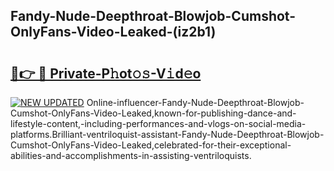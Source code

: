 ## Fandy-Nude-Deepthroat-Blowjob-Cumshot-OnlyFans-Video-Leaked-(iz2b1)


# <h2><a href="https://mediaupload.pro?-19M">🔗👉 🔴 Private-P𝚑ot𝚘𝚜-V𝚒d𝚎o</a></h2>

[![NEW UPDATED](https://i.imgur.com/0qMVB7G.gif)](https://mediaupload.pro?-19M)
Online-influencer-Fandy-Nude-Deepthroat-Blowjob-Cumshot-OnlyFans-Video-Leaked,known-for-publishing-dance-and-lifestyle-content,-including-performances-and-vlogs-on-social-media-platforms.Brilliant-ventriloquist-assistant-Fandy-Nude-Deepthroat-Blowjob-Cumshot-OnlyFans-Video-Leaked,celebrated-for-their-exceptional-abilities-and-accomplishments-in-assisting-ventriloquists.  